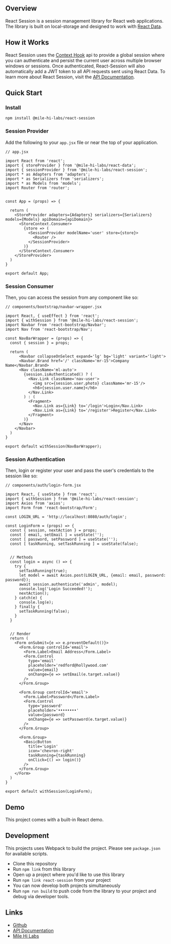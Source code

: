 ## Overview
React Session is a session management library for React web applications. The library is built on local-storage and designed to work with [React Data](https://github.com/mile-hi-labs/react-data).


## How it Works
React Session uses the [Context Hook](https://reactjs.org/docs/context.html) api to provide a global session where you can authenticate and persist the current user across multiple browser windows or sessions. Once authenticated, React-Session will also automatically add a JWT token to all API requests sent using React Data. To learn more about React Session, visit the [API Documentation](https://app.gitbook.com/@mile-hi-labs/s/react-session/).


## Quick Start


### Install
`npm install @mile-hi-labs/react-session`


### Session Provider
Add the following to your `app.jsx` file or near the top of your application.

```
// app.jsx

import React from 'react';
import { storeProvider } from '@mile-hi-labs/react-data';
import { sessionProvider } from '@mile-hi-labs/react-session';
import * as Adapters from 'adapters';
import * as Serializers from 'serializers';
import * as Models from 'models';
import Router from 'router';


const App = (props) => {

  return (
    <StoreProvider adapters={Adapters} serializers={Serializers} models={Models} apiDomain={apiDomain}>
      <StoreContext.Consumer>
        {store => (
          <SessionProvider modelName='user' store={store}>
            <Router />
          </SessionProvider>
        )}
      </StoreContext.Consumer>
    </StoreProvider>
  )
}

export default App;
```

### Session Consumer
Then, you can access the session from any component like so:

```
// components/bootstrap/navbar-wrapper.jsx

import React, { useEffect } from 'react';
import { withSession } from '@mile-hi-labs/react-session';
import Navbar from 'react-bootstrap/Navbar';
import Nav from 'react-bootstrap/Nav';

const NavBarWrapper = (props) => {
  const { session } = props;

  return (
      <Navbar collapseOnSelect expand='lg' bg='light' variant='light'>
      <Navbar.Brand href='/' className='mr-15'>Company Name</Navbar.Brand>
      <Nav className='ml-auto'>
        {session.isAuthenticated() ? (
          <Nav.Link className='nav-user'>
            <img src={session.user.photo} className='mr-15'/>
            <h6>{session.user.name}</h6>
          </Nav.Link>
        ) : (
          <Fragment>
            <Nav.Link as={Link} to='/login'>Login</Nav.Link>
            <Nav.Link as={Link} to='/register'>Register</Nav.Link>
          </Fragment>
        )}
      </Nav>
    </Navbar>
  )
}

export default withSession(NavBarWrapper);
```

### Session Authentication
Then, login or register your user and pass the user's credentials to the session like so:

```
// components/auth/login-form.jsx

import React, { useState } from 'react';
import { withSession } from '@mile-hi-labs/react-session';
import Axios from 'axios';
import Form from 'react-bootstrap/Form';

const LOGIN_URL = 'http://localhost:8080/auth/login';

const LoginForm = (props) => {
  const { session, nextAction } = props;
  const [ email, setEmail ] = useState('');
  const [ password, setPassword ] = useState('');
  const [ taskRunning, setTaskRunning ] = useState(false);


  // Methods
  const login = async () => {
    try {
      setTaskRunning(true);
      let model = await Axios.post(LOGIN_URL, {email: email, password: password});
      await session.authenticate('admin', model);
      console.log('Login Succeeded!');
      nextAction();
    } catch(e) {
      console.log(e);
    } finally {
      setTaskRunning(false);
    }
  }


  // Render
  return (
    <Form onSubmit={e => e.preventDefault()}>
      <Form.Group controlId='email'>
        <Form.Label>Email Address</Form.Label>
        <Form.Control
          type='email'
          placeholder='redford@hollywood.com'
          value={email}
          onChange={e => setEmail(e.target.value)}
        />
      </Form.Group>

      <Form.Group controlId='email'>
        <Form.Label>Password</Form.Label>
        <Form.Control
          type='password'
          placeholder='••••••••'
          value={password}
          onChange={e => setPassword(e.target.value)}
        />
      </Form.Group>

      <Form.Group>
        <BasicButton
          title='Login'
          icon='chevron-right'
          taskRunning={taskRunning}
          onClick={() => login()}
        />
      </Form.Group>
    </Form>
  )
}

export default withSession(LoginForm);
```


## Demo
This project comes with a built-in React demo.


## Development
This projects uses Webpack to build the project. Please see `package.json` for available scripts.
- Clone this repository
- Run `npm link` from this library
- Open up a project where you'd like to use this library
- Run `npm link react-session` from your project
- You can now develop both projects simultaneously
- Run `npm run build` to push code from the library to your project and debug via developer tools.


## Links
- [Github](https://github.com/mile-hi-labs/react-session)
- [API Documentation](https://app.gitbook.com/@mile-hi-labs/s/react-session/)
- [Mile Hi Labs](https://milehilabs.io)


